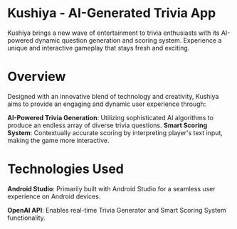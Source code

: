 # Kushiya - AI-Generated Trivia App
Kushiya brings a new wave of entertainment to trivia enthusiasts with its AI-powered dynamic question generation and scoring system. Experience a unique and interactive gameplay that stays fresh and exciting.

# Overview
Designed with an innovative blend of technology and creativity, Kushiya aims to provide an engaging and dynamic user experience through:

  **AI-Powered Trivia Generation**: Utilizing sophisticated AI algorithms to produce an endless array of diverse trivia questions.
  **Smart Scoring System**: Contextually accurate scoring by interpreting player's text input, making the game more interactive.

# Technologies Used
  **Android Studio**: Primarily built with Android Studio for a seamless user experience on Android devices.
  
  **OpenAI API**: Enables real-time Trivia Generator and Smart Scoring System functionality.
